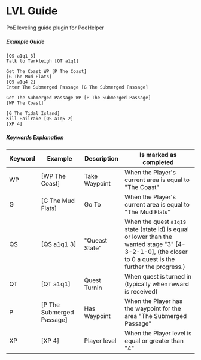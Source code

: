 # LVL Guide

PoE leveling guide plugin for PoeHelper

##### Example Guide
```
[QS a1q1 3]
Talk to Tarkleigh [QT a1q1]

Get The Coast WP [P The Coast]
[G The Mud Flats]
[QS a1q4 2]
Enter The Submerged Passage [G The Submerged Passage]

Get The Submerged Passage WP [P The Submerged Passage]
[WP The Coast]

[G The Tidal Island]
Kill Hailrake [QS a1q5 2]
[XP 4]

```

##### Keywords Explanation

| Keyword | Example                   | Description    | Is marked as completed                                                                                                                                  |
| ---     | ---                       | ---            | ---                                                                                                                                                     |
| WP      | [WP The Coast]            | Take Waypoint  | When the Player's current area is equal to "The Coast"                                                                                                  |
| G       | [G The Mud Flats]         | Go To          | When the Player's current area is equal to "The Mud Flats"                                                                                              |
| QS      | [QS a1q1 3]               | "Queast State" | When the quest `a1q1`s state (state id) is equal or lower than the wanted stage "3" [4-3-2-1-0], (the closer to 0 a quest is the further the progress.) |
| QT      | [QT a1q1]                 | Quest Turnin   | When quest is turned in (typically when reward is received)                                                                                             |
| P       | [P The Submerged Passage] | Has Waypoint   | When the Player has the waypoint for the area "The Submerged Passage"                                                                                   |
| XP      | [XP 4]                    | Player level   | When the Player level is equal or greater than "4"                                                                                                      |
